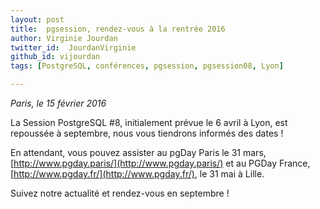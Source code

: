 ```yaml
---
layout: post
title:  pgsession, rendez-vous à la rentrée 2016 
author: Virginie Jourdan
twitter_id:  JourdanVirginie   
github_id: vijourdan
tags: [PostgreSQL, conférences, pgsession, pgsession08, Lyon]

---
```

*Paris, le 15 février 2016*

La Session PostgreSQL #8, initialement prévue le 6 avril à Lyon, est repoussée à septembre, nous vous tiendrons informés des dates !


<!--MORE-->

En attendant, vous pouvez assister au pgDay Paris le 31 mars, [http://www.pgday.paris/](http://www.pgday.paris/) et au PGDay France, [http://www.pgday.fr/](http://www.pgday.fr/), le 31 mai à Lille.

Suivez notre actualité et rendez-vous en septembre !
